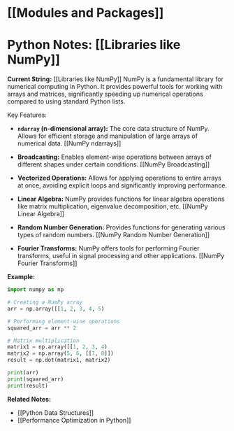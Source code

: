 # [[Modules and Packages]]
# Python Notes: [[Libraries like NumPy]] 
**Current String:** [[Libraries like NumPy]] 
NumPy is a fundamental library for numerical computing in Python.  It provides powerful tools for working with arrays and matrices, significantly speeding up numerical operations compared to using standard Python lists.

Key Features:

* **`ndarray` (n-dimensional array):** The core data structure of NumPy.  Allows for efficient storage and manipulation of large arrays of numerical data.  [[NumPy ndarrays]]

* **Broadcasting:** Enables element-wise operations between arrays of different shapes under certain conditions. [[NumPy Broadcasting]]

* **Vectorized Operations:**  Allows for applying operations to entire arrays at once, avoiding explicit loops and significantly improving performance.

* **Linear Algebra:** NumPy provides functions for linear algebra operations like matrix multiplication, eigenvalue decomposition, etc. [[NumPy Linear Algebra]]

* **Random Number Generation:**  Provides functions for generating various types of random numbers. [[NumPy Random Number Generation]]

* **Fourier Transforms:**  NumPy offers tools for performing Fourier transforms, useful in signal processing and other applications. [[NumPy Fourier Transforms]]


**Example:**

```python
import numpy as np

# Creating a NumPy array
arr = np.array([[1, 2, 3, 4, 5)

# Performing element-wise operations
squared_arr = arr ** 2 

# Matrix multiplication
matrix1 = np.array([[1, 2, 3, 4)
matrix2 = np.array(5, 6, [[7, 8]])
result = np.dot(matrix1, matrix2)

print(arr)
print(squared_arr)
print(result)

```

**Related Notes:**

* [[Python Data Structures]]
* [[Performance Optimization in Python]]


